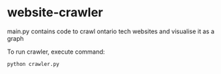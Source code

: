 # website-crawler
main.py contains code to crawl ontario tech websites and visualise it as a graph

To run crawler, execute command:
```
python crawler.py
```
